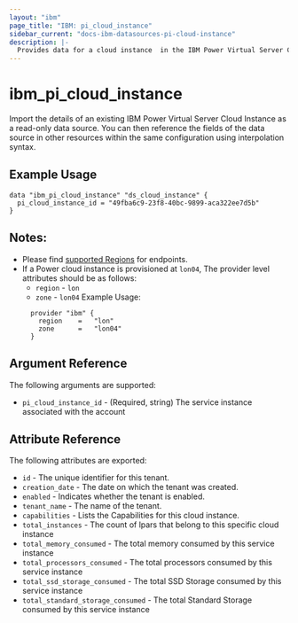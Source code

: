 ```yaml
---
layout: "ibm"
page_title: "IBM: pi_cloud_instance"
sidebar_current: "docs-ibm-datasources-pi-cloud-instance"
description: |-
  Provides data for a cloud instance  in the IBM Power Virtual Server Cloud.
---
```


# ibm\_pi_cloud_instance

Import the details of an existing IBM Power Virtual Server Cloud Instance as a read-only data source. You can then reference the fields of the data source in other resources within the same configuration using interpolation syntax.

## Example Usage

```hcl
data "ibm_pi_cloud_instance" "ds_cloud_instance" {
  pi_cloud_instance_id = "49fba6c9-23f8-40bc-9899-aca322ee7d5b"
}
```
## Notes:
* Please find [supported Regions](https://cloud.ibm.com/apidocs/power-cloud#endpoint) for endpoints.
* If a Power cloud instance is provisioned at `lon04`, The provider level attributes should be as follows:
  * `region` - `lon`
  * `zone` - `lon04`
  Example Usage:
  ```hcl
    provider "ibm" {
      region    =   "lon"
      zone      =   "lon04"
    }
  ```
## Argument Reference

The following arguments are supported:

* `pi_cloud_instance_id` - (Required, string) The service instance associated with the account

## Attribute Reference

The following attributes are exported:

* `id` - The unique identifier for this tenant.
* `creation_date` - The date on which the tenant was created.
* `enabled` - Indicates whether the tenant is enabled.
* `tenant_name` - The name of the tenant.
* `capabilities` - Lists the Capabilities for this cloud instance.
* `total_instances` - The count of lpars that belong to this specific cloud instance
* `total_memory_consumed` - The total memory consumed by this service instance
* `total_processors_consumed` - The total processors consumed by this service instance
* `total_ssd_storage_consumed` - The total SSD Storage consumed by this service instance
* `total_standard_storage_consumed` - The total Standard Storage consumed by this service instance

  
